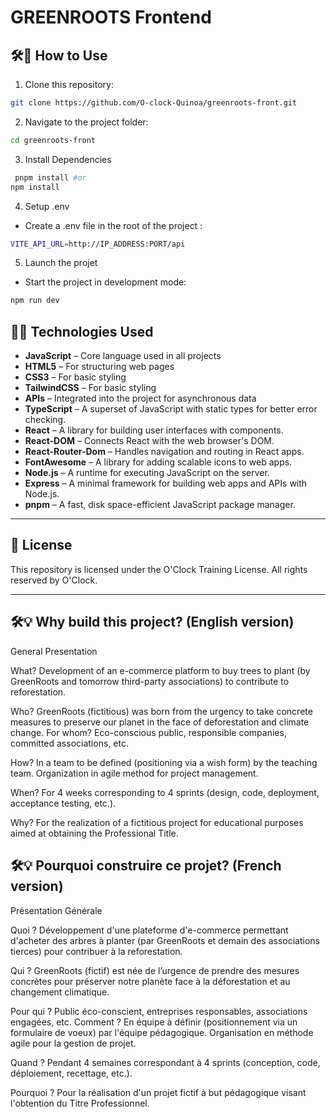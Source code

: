 # GREENROOTS Frontend

## 🛠️📝 How to Use

1. Clone this repository:

```bash
git clone https://github.com/O-clock-Quinoa/greenroots-front.git
```

2. Navigate to the project folder:

```bash
cd greenroots-front
```

3. Install Dependencies

```bash
 pnpm install #or
npm install
```

4. Setup .env

- Create a .env file in the root of the project :

```bash
VITE_API_URL=http://IP_ADDRESS:PORT/api
```

5. Launch the projet

- Start the project in development mode:

```bash
npm run dev
```

## 👨‍💻 Technologies Used

- **JavaScript** – Core language used in all projects
- **HTML5** – For structuring web pages
- **CSS3** – For basic styling
- **TailwindCSS** – For basic styling
- **APIs** – Integrated into the project for asynchronous data
- **TypeScript** – A superset of JavaScript with static types for better error checking.
- **React** – A library for building user interfaces with components.
- **React-DOM** – Connects React with the web browser's DOM.
- **React-Router-Dom** – Handles navigation and routing in React apps.
- **FontAwesome** – A library for adding scalable icons to web apps.
- **Node.js** – A runtime for executing JavaScript on the server.
- **Express** – A minimal framework for building web apps and APIs with Node.js.
- **pnpm** – A fast, disk space-efficient JavaScript package manager.

---

## 📄 License

This repository is licensed under the O'Clock Training License. All rights reserved by O'Clock.

---

## 🛠️💡 Why build this project? (English version)

General Presentation

What? Development of an e-commerce platform to buy trees to plant (by GreenRoots and tomorrow third-party associations) to contribute to reforestation.

Who? GreenRoots (fictitious) was born from the urgency to take concrete measures to preserve our planet in the face of deforestation and climate change.
For whom? Eco-conscious public, responsible companies, committed associations, etc.

How? In a team to be defined (positioning via a wish form) by the teaching team. Organization in agile method for project management.

When? For 4 weeks corresponding to 4 sprints (design, code, deployment, acceptance testing, etc.).

Why? For the realization of a fictitious project for educational purposes aimed at obtaining the Professional Title.

## 🛠️💡 Pourquoi construire ce projet? (French version)

Présentation Générale

Quoi ? Développement d'une plateforme d'e-commerce permettant d'acheter des arbres à planter (par GreenRoots et demain des associations tierces) pour contribuer à la reforestation.

Qui ? GreenRoots (fictif) est née de l’urgence de prendre des mesures concrètes pour préserver notre planète face à la déforestation et au changement climatique.

Pour qui ? Public éco-conscient, entreprises responsables, associations engagées, etc.
Comment ? En équipe à définir (positionnement via un formulaire de voeux) par l'équipe pédagogique. Organisation en méthode agile pour la gestion de projet.

Quand ? Pendant 4 semaines correspondant à 4 sprints (conception, code, déploiement, recettage, etc.).

Pourquoi ? Pour la réalisation d'un projet fictif à but pédagogique visant l'obtention du Titre Professionnel.
